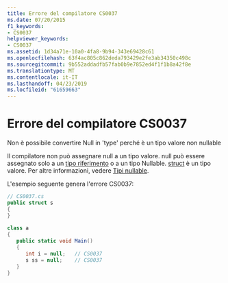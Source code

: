 ```yaml
---
title: Errore del compilatore CS0037
ms.date: 07/20/2015
f1_keywords:
- CS0037
helpviewer_keywords:
- CS0037
ms.assetid: 1d34a71e-10a0-4fa8-9b94-343e69428c61
ms.openlocfilehash: 63f4ac805c862deda793429e2fe3ab34350c498c
ms.sourcegitcommit: 9b552addadfb57fab0b9e7852ed4f1f1b8a42f8e
ms.translationtype: MT
ms.contentlocale: it-IT
ms.lasthandoff: 04/23/2019
ms.locfileid: "61659663"
---
```

# <a name="compiler-error-cs0037"></a>Errore del compilatore CS0037
Non è possibile convertire Null in 'type' perché è un tipo valore non nullable  
  
 Il compilatore non può assegnare null a un tipo valore. null può essere assegnato solo a un [tipo riferimento](../../csharp/language-reference/keywords/reference-types.md) o a un tipo Nullable. [struct](../../csharp/language-reference/keywords/struct.md) è un tipo valore. Per altre informazioni, vedere [Tipi nullable](../../csharp/programming-guide/nullable-types/index.md).  
  
 L'esempio seguente genera l'errore CS0037:  
  
```csharp  
// CS0037.cs  
public struct s  
{  
}  
  
class a  
{  
   public static void Main()  
   {  
      int i = null;   // CS0037  
      s ss = null;    // CS0037  
   }  
}  
```
